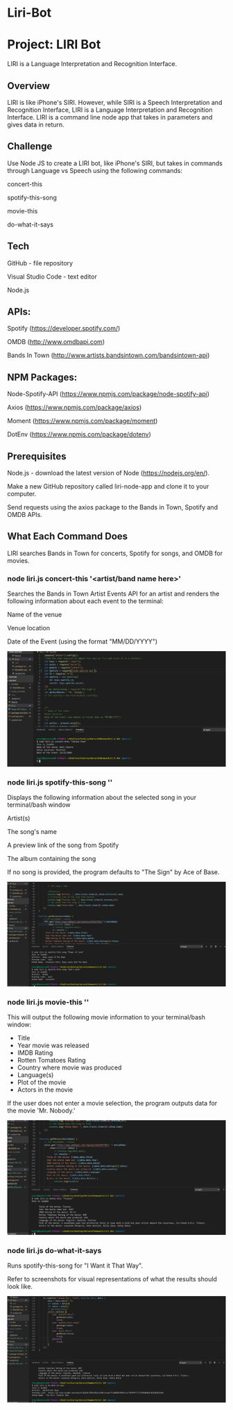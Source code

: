 # Liri-Bot

# Project: LIRI Bot

LIRI is a Language Interpretation and Recognition Interface.

## Overview

LIRI is like iPhone's SIRI. However, while SIRI is a Speech Interpretation and Recognition Interface, LIRI is a Language Interpretation and Recognition Interface. LIRI is a command line node app that takes in parameters and gives data in return.

## Challenge

Use Node JS to create a LIRI bot, like iPhone's SIRI, but takes in commands through Language vs Speech using the following commands:

concert-this

spotify-this-song

movie-this

do-what-it-says

## Tech

GitHub - file repository

Visual Studio Code - text editor

Node.js


## APIs:

Spotify (https://developer.spotify.com/)

OMDB (http://www.omdbapi.com)

Bands In Town (http://www.artists.bandsintown.com/bandsintown-api)


## NPM Packages:

Node-Spotify-API (https://www.npmjs.com/package/node-spotify-api)

Axios (https://www.npmjs.com/package/axios)

Moment (https://www.npmjs.com/package/moment)

DotEnv (https://www.npmjs.com/package/dotenv)


## Prerequisites

Node.js - download the latest version of Node (https://nodejs.org/en/).

Make a new GitHub repository called liri-node-app and clone it to your computer.

Send requests using the axios package to the Bands in Town, Spotify and OMDB APIs.



## What Each Command Does

 LIRI searches Bands in Town for concerts, Spotify for songs, and OMDB for movies.

### node liri.js concert-this '<artist/band name here>'

Searches the Bands in Town Artist Events API for an artist and renders the following information about each event to the terminal:

Name of the venue

Venue location

Date of the Event (using the format "MM/DD/YYYY")

![Concert](./Concert_this_Song_Pic.png)

### node liri.js spotify-this-song '<song name here>'

Displays the following information about the selected song in your terminal/bash window

Artist(s)

The song's name

A preview link of the song from Spotify

The album containing the song

If no song is provided, the program defaults to "The Sign" by Ace of Base.

![Song](./Spotify_this_song_Pic.png)

### node liri.js movie-this '<movie name here>'

This will output the following movie information to your terminal/bash window:

  * Title
  * Year movie was released
  * IMDB Rating
  * Rotten Tomatoes Rating
  * Country where movie was produced
  * Language(s)
  * Plot of the movie
  * Actors in the movie
  
If the user does not enter a movie selection, the program outputs data for the movie 'Mr. Nobody.'

![Movie](./Movie_this_Pic.png)

### node liri.js do-what-it-says

Runs spotify-this-song for "I Want it That Way".

Refer to screenshots for visual representations of what the results should look like.

![Input](./Do_what_it_says_Pic.png)
